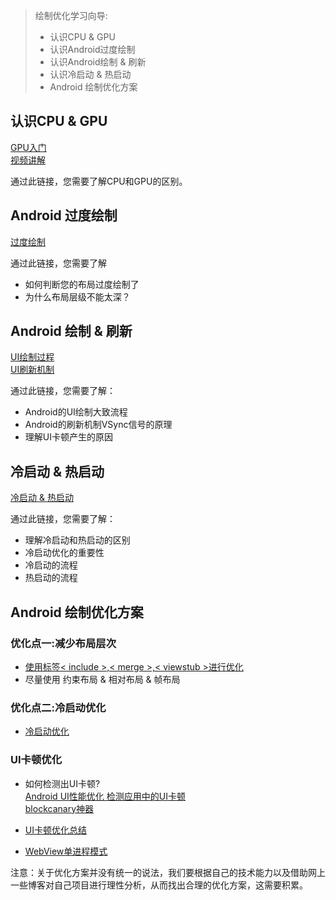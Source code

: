 > 绘制优化学习向导:  
> 
> - 认识CPU & GPU
> - 认识Android过度绘制
> - 认识Android绘制 & 刷新
> - 认识冷启动 & 热启动
> - Android 绘制优化方案

## 认识CPU & GPU

[GPU入门](https://www.cnblogs.com/hutao886/p/6702098.html)  
[视频讲解](https://www.bilibili.com/video/BV165411x7Sq?from=search&seid=15598905951028601162)

通过此链接，您需要了解CPU和GPU的区别。

## Android 过度绘制

[过度绘制](https://blog.csdn.net/zxc123e/article/details/71750786)

通过此链接，您需要了解

- 如何判断您的布局过度绘制了
- 为什么布局层级不能太深？

## Android 绘制 & 刷新

[UI绘制过程](https://www.cnblogs.com/joahyau/p/11294970.html)  
[UI刷新机制](https://zhuanlan.zhihu.com/p/114097314)  

通过此链接，您需要了解： 

- Android的UI绘制大致流程 
- Android的刷新机制VSync信号的原理
- 理解UI卡顿产生的原因

## 冷启动 & 热启动

[冷启动 & 热启动](https://www.cnblogs.com/sppzcr/p/11498038.html)

通过此链接，您需要了解： 

- 理解冷启动和热启动的区别
- 冷启动优化的重要性
- 冷启动的流程
- 热启动的流程

## Android 绘制优化方案

### 优化点一:减少布局层次

- [使用标签< include >,< merge >,< viewstub >进行优化](https://www.trinea.cn/android/layout-performance/)  
- 尽量使用 约束布局 & 相对布局 & 帧布局

### 优化点二:冷启动优化  

- [冷启动优化](https://blog.csdn.net/qq_435559203/article/details/83719881)

### UI卡顿优化

- 如何检测出UI卡顿?     
  [Android UI性能优化 检测应用中的UI卡顿](https://blog.csdn.net/lmj623565791/article/details/58626355)  
  [blockcanary神器](blockcanary)

- [UI卡顿优化总结](https://zhuanlan.zhihu.com/p/27065828)
- [WebView单进程模式](https://www.jianshu.com/p/8ed995016fde)

注意：关于优化方案并没有统一的说法，我们要根据自己的技术能力以及借助网上一些博客对自己项目进行理性分析，从而找出合理的优化方案，这需要积累。

